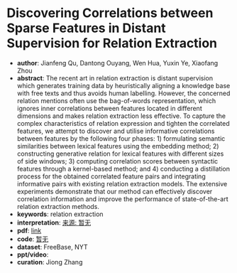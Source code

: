 # Discovering Correlations between Sparse Features in Distant Supervision for Relation Extraction
* **author**: Jianfeng Qu, Dantong Ouyang, Wen Hua, Yuxin Ye, Xiaofang Zhou
* **abstract**: The recent art in relation extraction is distant supervision which generates training data by heuristically aligning a knowledge base with free texts and thus avoids human labelling. However, the concerned relation mentions often use the bag-of-words representation, which ignores inner correlations between features located in different dimensions and makes relation extraction less effective. To capture the complex characteristics of relation expression and tighten the correlated features, we attempt to discover and utilise informative correlations between features by the following four phases: 1) formulating semantic similarities between lexical features using the embedding method; 2) constructing generative relation for lexical features with different sizes of side windows; 3) computing correlation scores between syntactic features through a kernel-based method; and 4) conducting a distillation process for the obtained correlated feature pairs and integrating informative pairs with existing relation extraction models. The extensive experiments demonstrate that our method can effectively discover correlation information and improve the performance of state-of-the-art relation extraction methods.
* **keywords**: relation extraction
* **interpretation**: [来源: 暂无]()
* **pdf**: [link](https://dl.acm.org/doi/pdf/10.1145/3289600.3291004?download=true)
* **code**: [暂无]()
* **dataset**: FreeBase, NYT
* **ppt/video**:
* **curation**: Jiong Zhang 